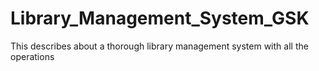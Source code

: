# Library_Management_System_GSK
This describes about a thorough library management system with all the operations
